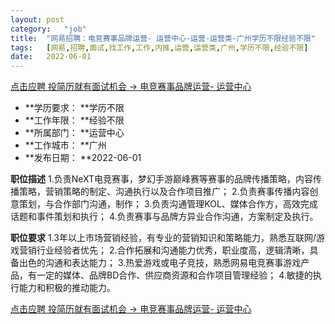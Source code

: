 ```yaml
---
layout:	post
category:	"job"
title:	"网易招聘：电竞赛事品牌运营- 运营中心-运营-运营类-广州学历不限经验不限"
tags:	[网易,招聘,面试,找工作,工作,内推,运营,运营类,广州,学历不限,经验不限]
date:	2022-06-01
---
```


[点击应聘 投简历就有面试机会 -> 电竞赛事品牌运营- 运营中心](http://mobile.bole.netease.com/bole/boleDetail?id=19625&employeeId=346f03c3cda5f04c&key=all)



- **学历要求： **学历不限
- **工作年限： **经验不限
- **所属部门： **运营中心
- **工作城市： **广州
- **发布日期： **2022-06-01



**职位描述**
1.负责NeXT电竞赛事，梦幻手游巅峰赛等赛事的品牌传播策略，内容传播策略，营销策略的制定、沟通执行以及合作项目推广；
2.负责赛事传播内容创意策划，与合作部门沟通，制作；
3.负责沟通管理KOL、媒体合作方，高效完成话题和事件策划和执行；
4.负责赛事与品牌方异业合作沟通，方案制定及执行。 



**职位要求**
1.3年以上市场营销经验，有专业的营销知识和策略能力，熟悉互联网/游戏营销行业经验者优先；
2.合作拓展和沟通能力优秀，职业度高，逻辑清晰，具备出色的沟通和表达能力；
3.热爱游戏或电子竞技，熟悉网易电竞赛事游戏产品，有一定的媒体、品牌BD合作、供应商资源和合作项目管理经验；
4.敏捷的执行能力和积极的推动能力。



[点击应聘 投简历就有面试机会 -> 电竞赛事品牌运营- 运营中心](http://mobile.bole.netease.com/bole/boleDetail?id=19625&employeeId=346f03c3cda5f04c&key=all)